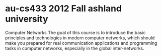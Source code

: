 # au-cs433 2012 Fall ashland university
Computer Networks
The goal of this course is to introduce the basic principles and technologies in modern
computer networks, which should make you prepared for real communication applications
and programming tasks in computer networks, especially in the global inter-networks.
